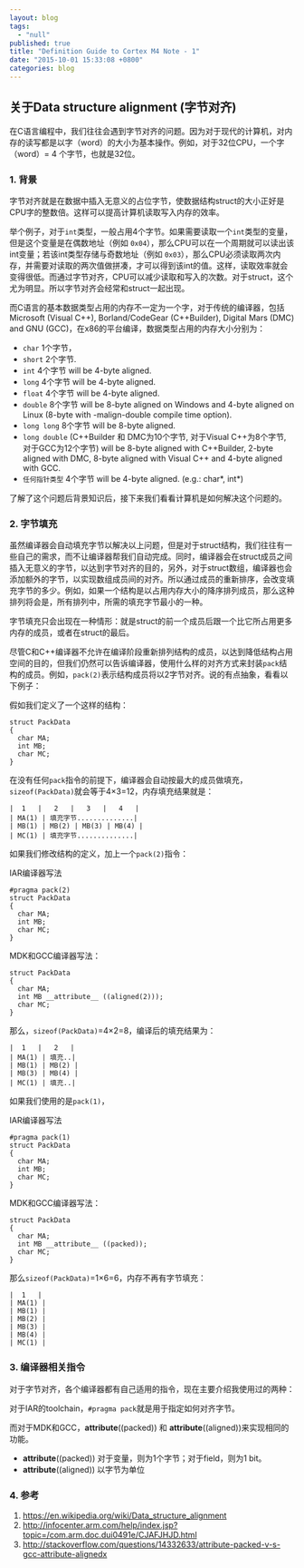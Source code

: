 ```yaml
---
layout: blog
tags: 
  - "null"
published: true
title: "Definition Guide to Cortex M4 Note - 1"
date: "2015-10-01 15:33:08 +0800"
categories: blog
---
```



## 关于Data structure alignment (字节对齐)

在C语言编程中，我们往往会遇到字节对齐的问题。因为对于现代的计算机，对内存的读写都是以字（word）的大小为基本操作。例如，对于32位CPU，一个字（word）= 4 个字节，也就是32位。

### 1. 背景
字节对齐就是在数据中插入无意义的占位字节，使数据结构struct的大小正好是CPU字的整数倍。这样可以提高计算机读取写入内存的效率。

举个例子，对于`int`类型，一般占用4个字节。如果需要读取一个`int`类型的变量，但是这个变量是在偶数地址（例如 `0x04`），那么CPU可以在一个周期就可以读出该int变量；若该int类型存储与奇数地址（例如 `0x03`），那么CPU必须读取两次内存，并需要对读取的两次值做拼凑，才可以得到该int的值。这样，读取效率就会变得很低。而通过字节对齐，CPU可以减少读取和写入的次数。对于struct，这个尤为明显。所以字节对齐会经常和struct一起出现。

  而C语言的基本数据类型占用的内存不一定为一个字，对于传统的编译器，包括Microsoft (Visual C++), Borland/CodeGear (C++Builder), Digital Mars (DMC) and GNU (GCC)，在x86的平台编译，数据类型占用的内存大小分别为：

- `char` 1个字节，
- `short` 2个字节.
- `int` 4个字节 will be 4-byte aligned.
- `long` 4个字节 will be 4-byte aligned.
- `float` 4个字节 will be 4-byte aligned.
- `double` 8个字节 will be 8-byte aligned on Windows and 4-byte aligned on Linux (8-byte with -malign-double compile time option).
- `long long` 8个字节 will be 8-byte aligned.
- `long double` (C++Builder 和 DMC为10个字节, 对于Visual C++为8个字节, 对于GCC为12个字节) will be 8-byte aligned with C++Builder, 2-byte aligned with DMC, 8-byte aligned with Visual C++ and 4-byte aligned with GCC.
- `任何指针类型` 4个字节 will be 4-byte aligned. (e.g.: char*, int*)              

了解了这个问题后背景知识后，接下来我们看看计算机是如何解决这个问题的。
    
### 2. 字节填充

虽然编译器会自动填充字节以解决以上问题，但是对于struct结构，我们往往有一些自己的需求，而不让编译器帮我们自动完成。同时，编译器会在struct成员之间插入无意义的字节，以达到字节对齐的目的，另外，对于struct数组，编译器也会添加额外的字节，以实现数组成员间的对齐。所以通过成员的重新排序，会改变填充字节的多少。例如，如果一个结构是以占用内存大小的降序排列成员，那么这种排列将会是，所有排列中，所需的填充字节最小的一种。

字节填充只会出现在一种情形：就是struct的前一个成员后跟一个比它所占用更多内存的成员，或者在struct的最后。

尽管C和C++编译器不允许在编译阶段重新排列结构的成员，以达到降低结构占用空间的目的，但我们仍然可以告诉编译器，使用什么样的对齐方式来封装`pack`结构的成员。例如，`pack(2)`表示结构成员将以2字节对齐。说的有点抽象，看看以下例子：

假如我们定义了一个这样的结构：  

	struct PackData
	{
	  char MA;
	  int MB;
	  char MC;
	}

在没有任何`pack`指令的前提下，编译器会自动按最大的成员做填充，`sizeof(PackData)`就会等于4×3=12，内存填充结果就是：      

	|  1   |   2   |   3   |   4   |
	| MA(1) | 填充字节..............|
	| MB(1) | MB(2) | MB(3) | MB(4) |
	| MC(1) | 填充字节..............|

如果我们修改结构的定义，加上一个`pack(2)`指令：

IAR编译器写法

	#pragma pack(2)
	struct PackData
	{
	  char MA;
	  int MB;
	  char MC;
	}

MDK和GCC编译器写法：
	
	struct PackData
	{
	  char MA;
	  int MB __attribute__ ((aligned(2)));
	  char MC;
	}

那么，`sizeof(PackData)`=4×2=8，编译后的填充结果为：

	|  1   |   2   |
	| MA(1) | 填充..|
	| MB(1) | MB(2) | 
	| MB(3) | MB(4) |
	| MC(1) | 填充..|

如果我们使用的是`pack(1)`，

IAR编译器写法

	#pragma pack(1)
	struct PackData
	{
	  char MA;
	  int MB;
	  char MC;
	}


MDK和GCC编译器写法：
	
	struct PackData
	{
	  char MA;
	  int MB __attribute__ ((packed));
	  char MC;
	}
    
那么`sizeof(PackData)`=1×6=6，内存不再有字节填充：

	|  1   |
	| MA(1) |
	| MB(1) |
	| MB(2) | 
	| MB(3) |
	| MB(4) |
	| MC(1) |

### 3. 编译器相关指令

对于字节对齐，各个编译器都有自己适用的指令，现在主要介绍我使用过的两种：

对于IAR的toolchain，`#pragma pack`就是用于指定如何对齐字节。

而对于MDK和GCC，__attribute__((packed)) 和 __attribute__((aligned))来实现相同的功能。

- __attribute__((packed)) 对于变量，则为1个字节；对于field，则为1 bit。
- __attribute__((aligned)) 以字节为单位


### 4. 参考
1. <https://en.wikipedia.org/wiki/Data_structure_alignment>
2. <http://infocenter.arm.com/help/index.jsp?topic=/com.arm.doc.dui0491e/CJAFJHJD.html>
3. <http://stackoverflow.com/questions/14332633/attribute-packed-v-s-gcc-attribute-alignedx>
